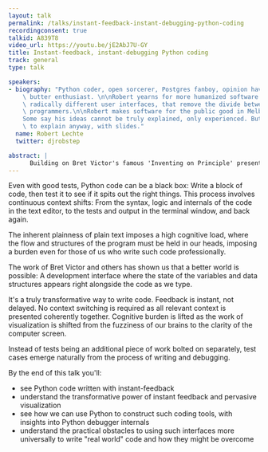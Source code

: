 ```yaml
---
layout: talk
permalink: /talks/instant-feedback-instant-debugging-python-coding
recordingconsent: true
talkid: A839T8
video_url: https://youtu.be/jE2AbJ7U-GY
title: Instant-feedback, instant-debugging Python coding
track: general
type: talk

speakers:
- biography: "Python coder, open sorcerer, Postgres fanboy, opinion haver, peanut\
    \ butter enthusiast. \n\nRobert yearns for more humanized software. He craves\
    \ radically different user interfaces, that remove the divide between users and\
    \ programmers.\n\nRobert makes software for the public good in Melbourne. \n\n\
    Some say his ideas cannot be truly explained, only experienced. But he'll try\
    \ to explain anyway, with slides."
  name: Robert Lechte
  twitter: djrobstep

abstract: | 
      Building on Bret Victor's famous 'Inventing on Principle' presentation, we look at writing Python where the code is instantly run and every line visualized after every single keystroke. There's a future beyond the text-editor -> console-run loop and this is a taste of it.
---
```


Even with good tests, Python code can be a black box: Write a block of code, then test it to see if it spits out the right things. This process involves continuous context shifts: From the syntax, logic and internals of the code in the text editor, to the tests and output in the terminal window, and back again.

The inherent plainness of plain text imposes a high cognitive load, where the flow and structures of the program must be held in our heads, imposing a burden even for those of us who write such code professionally.

The work of Bret Victor and others has shown us that a better world is possible: A development interface where the state of the variables and data structures appears right alongside the code as we type.

It's a truly transformative way to write code. Feedback is instant, not delayed. No context switching is required as all relevant context is presented coherently together. Cognitive burden is lifted as the work of visualization is shifted from the fuzziness of our brains to the clarity of the computer screen.

Instead of tests being an additional piece of work bolted on separately, test cases emerge naturally from the process of writing and debugging.

By the end of this talk you'll:

- see Python code written with instant-feedback
- understand the transformative power of instant feedback and pervasive visualization
- see how we can use Python to construct such coding tools, with insights into Python debugger internals
- understand the practical obstacles to using such interfaces more universally to write "real world" code and how they might be overcome
